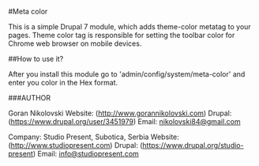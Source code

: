#Meta color

This is a simple Drupal 7 module, which adds theme-color metatag to your pages.
Theme color tag is responsible for setting the toolbar color for Chrome web 
browser on mobile devices.

##How to use it?

After you install this module go to 'admin/config/system/meta-color' and enter
you color in the Hex format.

###AUTHOR

Goran Nikolovski
Website: (http://www.gorannikolovski.com)
Drupal: (https://www.drupal.org/user/3451979)
Email: nikolovski84@gmail.com

Company: Studio Present, Subotica, Serbia
Website: (http://www.studiopresent.com)
Drupal: (https://www.drupal.org/studio-present)
Email: info@studiopresent.com
